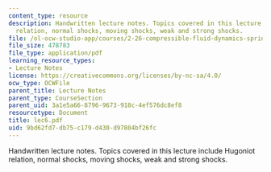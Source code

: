 ```yaml
---
content_type: resource
description: Handwritten lecture notes. Topics covered in this lecture include Hugoniot
  relation, normal shocks, moving shocks, weak and strong shocks.
file: /ol-ocw-studio-app/courses/2-26-compressible-fluid-dynamics-spring-2004/9bd62fd7db75c179d430d97804bf26fc_lec6.pdf
file_size: 478783
file_type: application/pdf
learning_resource_types:
- Lecture Notes
license: https://creativecommons.org/licenses/by-nc-sa/4.0/
ocw_type: OCWFile
parent_title: Lecture Notes
parent_type: CourseSection
parent_uid: 3a1e5a66-8796-9673-918c-4ef576dc8ef8
resourcetype: Document
title: lec6.pdf
uid: 9bd62fd7-db75-c179-d430-d97804bf26fc
---
```

Handwritten lecture notes. Topics covered in this lecture include Hugoniot relation, normal shocks, moving shocks, weak and strong shocks.